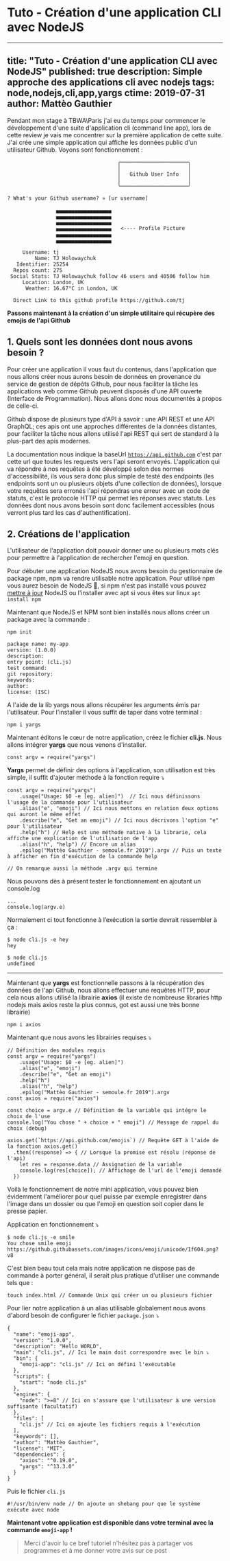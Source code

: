 # Tuto - Création d'une application CLI avec NodeJS
---
title: "Tuto - Création d'une application CLI avec NodeJS"
published: true
description: Simple approche des applications cli avec nodejs
tags: node,nodejs,cli,app,yargs
ctime: 2019-07-31
author: Mattèo Gauthier
---

Pendant mon stage à TBWA\Paris j'ai eu du temps pour commencer le développement d'une suite d'application cli (command line app), lors de cette review je vais me concentrer sur la première application de cette suite. J'ai crée une simple application qui affiche les données public d'un utilisateur Github. Voyons sont fonctionnement :

    									╭──────────────────────╮
    									│                      │
    									│   Github User Info   │
    									│                      │
    									╰──────────────────────╯
    
    ? What's your Github username? » [ur username]

    				▄▄▄▄▄▄▄▄▄▄▄▄▄▄▄▄▄▄
    				▄▄▄▄▄▄▄▄▄▄▄▄▄▄▄▄▄▄
    				▄▄▄▄▄▄▄▄▄▄▄▄▄▄▄▄▄▄
    				▄▄▄▄▄▄▄▄▄▄▄▄▄▄▄▄▄▄   <---- Profile Picture
    				▄▄▄▄▄▄▄▄▄▄▄▄▄▄▄▄▄▄
    				▄▄▄▄▄▄▄▄▄▄▄▄▄▄▄▄▄▄
    
         Username: tj
             Name: TJ Holowaychuk
       Identifier: 25254
      Repos count: 275
     Social Stats: TJ Holowaychuk follow 46 users and 40506 follow him
         Location: London, UK
          Weather: 16.67°C in London, UK
    
      Direct Link to this github profile https://github.com/tj

**Passons maintenant à la création d'un simple utilitaire qui récupère des emojis de l'api Github**

## 1. Quels sont les données dont nous avons besoin ?

Pour créer une application il vous faut du contenus, dans l'application que nous allons créer nous aurons besoin de données en provenance du service de gestion de dépôts Github, pour nous faciliter la tâche les applications web comme Github peuvent disposés d'une API ouverte (Interface de Programmation). Nous allons donc nous documentés à propos de celle-ci.

Github dispose de plusieurs type d'API à savoir : une API REST et une API GraphQL; ces apis ont une approches différentes de la données distantes, pour faciliter la tâche nous allons utilisé l'api REST qui sert de standard à la plus-part des apis modernes.

La documentation nous indique la baseUrl [`https://api.github.com`](https://api.github.com/) c'est par cette url que toutes les requests vers l'api seront envoyés. L'application qui va répondre à nos requêtes à été développé selon des normes d'accessibilité, ils vous sera donc plus simple de testé des endpoints (les endpoints sont un ou plusieurs objets d'une collection de données), lorsque votre requêtes sera erronés l'api répondras une erreur avec un code de statuts, c'est le protocole HTTP qui permet les réponses avec statuts. Les données dont nous avons besoin sont donc facilement accessibles (nous verront plus tard les cas d'authentification).

## 2. Créations de l'application

L'utilisateur de l'application doit pouvoir donner une ou plusieurs mots clés pour permettre à l'application de rechercher l'emoji en question.

Pour débuter une application NodeJS nous avons besoin du gestionnaire de package npm, npm va rendre utilisable notre application. Pour utilisé npm vous aurez besoin de NodeJS 🤪, si npm n'est pas installé vous pouvez [mettre à jour](http://nodejs.org/downloads) NodeJS ou l'installer avec apt si vous êtes sur linux `apt install npm`

Maintenant que NodeJS et NPM sont bien installés nous allons créer un package avec la commande :

    npm init
    
    package name: my-app
    version: (1.0.0)
    description:
    entry point: (cli.js)
    test command:
    git repository:
    keywords:
    author:
    license: (ISC)

A l'aide de la lib yargs nous allons récupérer les arguments émis par l'utilisateur. Pour l'installer il vous suffit de taper dans votre terminal :

    npm i yargs

Maintenant éditons le cœur de notre application, créez le fichier **cli.js**. Nous allons intégrer **yargs** que nous venons d'installer.

    const argv = require("yargs")

**Yargs** permet de définir des options à l'application, son utilisation est très simple, il suffit d'ajouter méthode à la fonction require ⤵️

    const argv = require("yargs")
        .usage("Usage: $0 -e [eg. alien]")  // Ici nous définissons l'usage de la commande pour l'utilisateur
        .alias("e", "emoji") // Ici nous mettons en relation deux options qui auront le même effet
        .describe("e", "Get an emoji") // Ici nous décrivons l'option "e" pour l'utilisateur
        .help("h") // Help est une méthode native à la librarie, cela affiche une explication de l'utilisation de l'app
        .alias("h", "help") // Encore un alias
        .epilog("Mattèo Gauthier - semoule.fr 2019").argv // Puis un texte à afficher en fin d'exécution de la commande help
    																											// On remarque aussi la méthode .argv qui termine

Nous pouvons dès à présent tester le fonctionnement en ajoutant un console.log

    ...
    console.log(argv.e)

Normalement ci tout fonctionne à l’exécution la sortie devrait ressembler à ça :

    $ node cli.js -e hey
    hey
    
    $ node cli.js
    undefined

---

Maintenant que **yargs** est fonctionnelle passons à la récupération des données de l'api Github, nous allons effectuer une requêtes HTTP, pour cela nous allons utilisé la librairie **axios** (il existe de nombreuse libraries http nodejs mais axios reste la plus connus, got est aussi une très bonne librairie)

    npm i axios

Maintenant que nous avons les librairies requises ⤵️

    // Définition des modules requis
    const argv = require("yargs")
        .usage("Usage: $0 -e [eg. alien]")
        .alias("e", "emoji")
        .describe("e", "Get an emoji")
        .help("h")
        .alias("h", "help")
        .epilog("Mattèo Gauthier - semoule.fr 2019").argv
    const axios = require("axios")
    
    const choice = argv.e // Définition de la variable qui intégre le choix de l'use
    console.log("You chose " + choice + " emoji") // Message de rappel du choix (debug)
    
    axios.get(`https://api.github.com/emojis`) // Requête GET à l'aide de la fonction axios.get()
      .then((response) => { // Lorsque la promise est résolu (réponse de l'api)
        let res = response.data // Assignation de la variable
        console.log(res[choice]); // Affichage de l'url de l'emoji demandé
      })

Voilà le fonctionnement de notre mini application, vous pouvez bien évidemment l'améliorer pour quel puisse par exemple enregistrer dans l'image dans un dossier ou que l'emoji en question soit copier dans le presse papier.

Application en fonctionnement ⤵️

    $ node cli.js -e smile
    You chose smile emoji
    https://github.githubassets.com/images/icons/emoji/unicode/1f604.png?v8

C'est bien beau tout cela mais notre application ne dispose pas de commande à porter général, il serait plus pratique d'utiliser une commande tels que :

    touch index.html // Commande Unix qui créer un ou plusieurs fichier

Pour lier notre application à un alias utilisable globalement nous avons d'abord besoin de configurer le fichier `package.json` ⤵️

    {
      "name": "emoji-app",
      "version": "1.0.0",
      "description": "Hello WORLD",
      "main": "cli.js", // Ici le main doit correspondre avec le bin ⤵️
      "bin": {
        "emoji-app": "cli.js" // Ici on défini l'exécutable
      },
      "scripts": {
        "start": "node cli.js"
      },
      "engines": {
        "node": ">=8" // Ici on s'assure que l'utilisateur à une version suffisante (facultatif)
      },
      "files": [
        "cli.js" // Ici on ajoute les fichiers requis à l'exécution
      ],
      "keywords": [],
      "author": "Mattèo Gauthier",
      "license": "MIT",
      "dependencies": {
        "axios": "^0.19.0",
        "yargs": "^13.3.0"
      }
    }

Puis le fichier `cli.js`

    #!/usr/bin/env node // On ajoute un shebang pour que le système exécute avec node

**Maintenant votre application est disponible dans votre terminal avec la commande `emoji-app` !**

> Merci d'avoir lu ce bref tutoriel n'hésitez pas à partager vos programmes et à me donner votre avis sur ce post